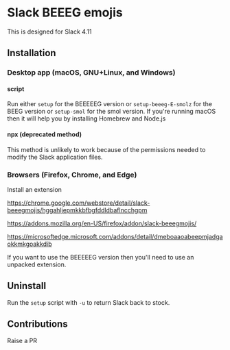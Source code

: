 # Slack BEEEG emojis

This is designed for Slack 4.11

## Installation

### Desktop app (macOS, GNU+Linux, and Windows)

#### script

Run either `setup` for the BEEEEEG version or `setup-beeeg-E-smolz` for the BEEG version or `setup-smol` for the smol version. If you're running macOS then it will help you by installing Homebrew and Node.js

#### npx (deprecated method)

This method is unlikely to work because of the permissions needed to modify the Slack application files.

### Browsers (Firefox, Chrome, and Edge)

Install an extension

https://chrome.google.com/webstore/detail/slack-beeegmojis/hggahljepmkkbfbgfddldbaflncchgpm

https://addons.mozilla.org/en-US/firefox/addon/slack-beeegmojis/

https://microsoftedge.microsoft.com/addons/detail/dmeboaaoabeepmjadgaokkmkgoakkdib

If you want to use the BEEEEEG version then you'll need to use an unpacked extension.

## Uninstall

Run the `setup` script with `-u` to return Slack back to stock.

## Contributions

Raise a PR
